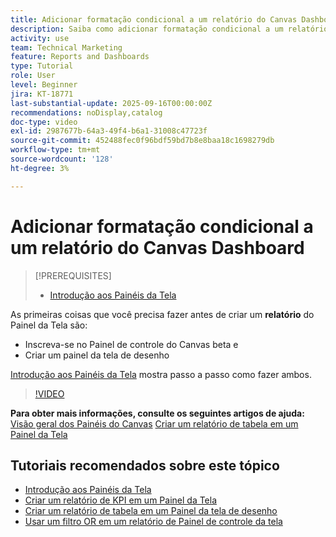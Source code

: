 ```yaml
---
title: Adicionar formatação condicional a um relatório do Canvas Dashboard
description: Saiba como adicionar formatação condicional a um relatório do Painel da tela.
activity: use
team: Technical Marketing
feature: Reports and Dashboards
type: Tutorial
role: User
level: Beginner
jira: KT-18771
last-substantial-update: 2025-09-16T00:00:00Z
recommendations: noDisplay,catalog
doc-type: video
exl-id: 2987677b-64a3-49f4-b6a1-31008c47723f
source-git-commit: 452488fec0f96bdf59bd7b8e8baa18c1698279db
workflow-type: tm+mt
source-wordcount: '128'
ht-degree: 3%

---
```


# Adicionar formatação condicional a um relatório do Canvas Dashboard

>[!PREREQUISITES]
>
>* [Introdução aos Painéis da Tela](/help/reporting/canvas-dashboards/introduction-to-canvas-dashboards.md)

As primeiras coisas que você precisa fazer antes de criar um **relatório** do Painel da Tela são:

* Inscreva-se no Painel de controle do Canvas beta e
* Criar um painel da tela de desenho

[Introdução aos Painéis da Tela](/help/reporting/canvas-dashboards/introduction-to-canvas-dashboards.md) mostra passo a passo como fazer ambos.

>[!VIDEO](https://video.tv.adobe.com/v/3474980/?quality=12&learn=on&enablevpops&captions=por_br)

**Para obter mais informações, consulte os seguintes artigos de ajuda:**
[Visão geral dos Painéis do Canvas](https://experienceleague.adobe.com/pt-br/docs/workfront/using/reporting/canvas-dashboards/canvas-dashboards-overview)
[Criar um relatório de tabela em um Painel da Tela](https://experienceleague.adobe.com/pt-br/docs/workfront/using/reporting/canvas-dashboards/add-reports/build-table-report)

## Tutoriais recomendados sobre este tópico

* [Introdução aos Painéis da Tela](/help/reporting/canvas-dashboards/introduction-to-canvas-dashboards.md)
* [Criar um relatório de KPI em um Painel da Tela](/help/reporting/canvas-dashboards/create-a-kpi-report-on-a-canvas-dashboard.md)
* [Criar um relatório de tabela em um Painel da tela de desenho](/help/reporting/canvas-dashboards/create-a-table-report-on-a-canvas-dashboard.md)
* [Usar um filtro OR em um relatório de Painel de controle da tela](/help/reporting/canvas-dashboards/use-an-or-filter-in-a-canvas-dashboard-report.md)